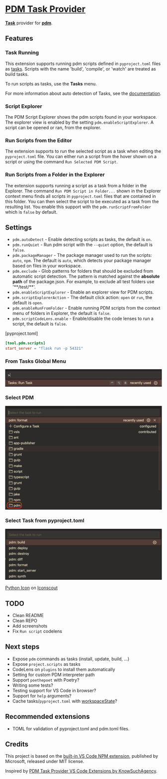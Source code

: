 # [PDM Task Provider](https://marketplace.visualstudio.com/items?itemName=knowsuchagency.pdm-task-provider)

[**Task**][tasks] provider for [**pdm**][pdm].



## Features

### Task Running

This extension supports running pdm scripts defined in `pyproject.toml` files as [tasks](https://code.visualstudio.com/docs/editor/tasks). Scripts with the name 'build', 'compile', or 'watch'
are treated as build tasks.

To run scripts as tasks, use the **Tasks** menu.

For more information about auto detection of Tasks, see the [documentation](https://code.visualstudio.com/Docs/editor/tasks#_task-autodetection).

### Script Explorer

The PDM Script Explorer shows the pdm scripts found in your workspace. The explorer view is enabled by the setting `pdm.enableScriptExplorer`. A script can be opened or ran, from the explorer.

### Run Scripts from the Editor

The extension supports to run the selected script as a task when editing the `pyproject.toml` file. You can either run a script from
the hover shown on a script or using the command `Run Selected PDM Script`.

### Run Scripts from a Folder in the Explorer

The extension supports running a script as a task from a folder in the Explorer. The command  `Run PDM Script in Folder...` shown in the Explorer context menu finds all scripts in `pyproject.toml` files that are contained in this folder. You can then select the script to be executed as a task from the resulting list. You enable this support with the `pdm.runScriptFromFolder` which is `false` by default.

## Settings

- `pdm.autoDetect` - Enable detecting scripts as tasks, the default is `on`.
- `pdm.runQuiet` - Run pdm script with the `--quiet` option, the default is `false`.
- `pdm.packageManager` - The package manager used to run the scripts: `auto`, `npm`. The default is `auto`, which detects your package manager based on files in your workspace.
- `pdm.exclude` - Glob patterns for folders that should be excluded from automatic script detection. The pattern is matched against the **absolute path** of the package.json. For example, to exclude all test folders use '&ast;&ast;/test/&ast;&ast;'.
- `pdm.enableScriptExplorer` - Enable an explorer view for PDM scripts.
- `pdm.scriptExplorerAction` - The default click action: `open` or `run`, the default is `open`.
- `pdm.enableRunFromFolder` - Enable running PDM scripts from the context menu of folders in Explorer, the default is `false`.
- `pdm.scriptCodeLens.enable` - Enable/disable the code lenses to run a script, the default is `false`.

[pyproject.toml]
```toml
[tool.pdm.scripts]
start_server = "flask run -p 54321"
```

### From Tasks Global Menu
![](static/entrypoint.png)

### Select PDM
![](static/all_tasks.png)

[pdm]: https://pdm.fming.dev
[tasks]: https://code.visualstudio.com/docs/editor/tasks

### Select Task from pyproject.toml
![](static/pdm_tasks.png)

<footer>
<a href="https://iconscout.com/icons/python" target="_blank">Python Icon</a> on <a href="https://iconscout.com">Iconscout</a>
</footer>

## TODO

- Clean README
- Clean REPO
- Add screenshots
- Fix `Run script` codelens

## Next steps

- Expose `pdm` commands as tasks (install, update, build, ...)
- Expose `project.scripts` as tasks
- CodeLens on `plugins` to install them automatically
- Setting for custom PDM interpreter path
- Support `poethepoet` with Poetry?
- Writing some tests?
- Testing support for VS Code in browser?
- Support for `help` arguments?
- Cache tasks/`pyproject.toml` with [workspaceState](https://code.visualstudio.com/api/references/vscode-api#ExtensionContext.workspaceState)?

## Recommended extensions

- TOML for validation of pyproject.toml and pdm.toml files.


## Credits

This project is based on the [built-in VS Code NPM extension](https://github.com/microsoft/vscode/tree/main/extensions/npm), published by Microsoft, released under MIT license.

Inspired by [PDM Task Provider VS Code Extensions by KnowSuchAgency](https://marketplace.visualstudio.com/items?itemName=knowsuchagency.pdm-task-provider).

